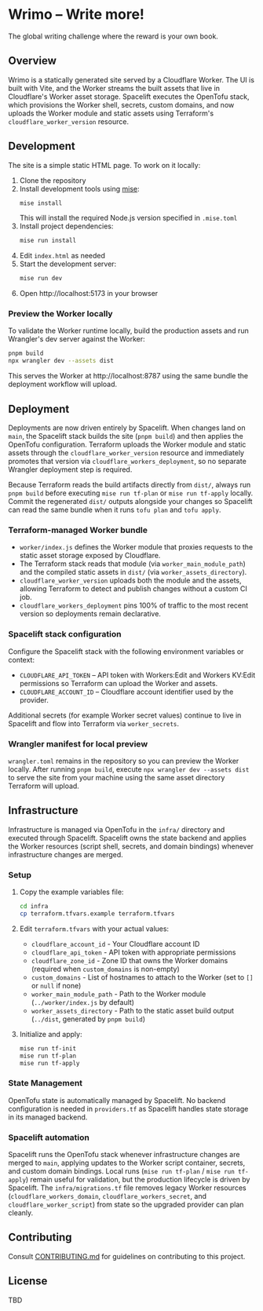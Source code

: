 # Wrimo – Write more!

The global writing challenge where the reward is your own book.

## Overview

Wrimo is a statically generated site served by a Cloudflare Worker. The UI is built with Vite, and the Worker streams the built assets that live in Cloudflare's Worker asset storage. Spacelift executes the OpenTofu stack, which provisions the Worker shell, secrets, custom domains, and now uploads the Worker module and static assets using Terraform's `cloudflare_worker_version` resource.

## Development

The site is a simple static HTML page. To work on it locally:

1. Clone the repository
2. Install development tools using [mise](https://mise.jdx.dev/):
   ```bash
   mise install
   ```
   This will install the required Node.js version specified in `.mise.toml`
3. Install project dependencies:
   ```bash
   mise run install
   ```
4. Edit `index.html` as needed
5. Start the development server:
   ```bash
   mise run dev
   ```
6. Open http://localhost:5173 in your browser

### Preview the Worker locally

To validate the Worker runtime locally, build the production assets and run Wrangler's dev server against the Worker:

```bash
pnpm build
npx wrangler dev --assets dist
```

This serves the Worker at http://localhost:8787 using the same bundle the deployment workflow will upload.

## Deployment

Deployments are now driven entirely by Spacelift. When changes land on `main`, the Spacelift stack builds the site (`pnpm build`) and then applies the OpenTofu configuration. Terraform uploads the Worker module and static assets through the `cloudflare_worker_version` resource and immediately promotes that version via `cloudflare_workers_deployment`, so no separate Wrangler deployment step is required.

Because Terraform reads the build artifacts directly from `dist/`, always run `pnpm build` before executing `mise run tf-plan` or `mise run tf-apply` locally. Commit the regenerated `dist/` outputs alongside your changes so Spacelift can read the same bundle when it runs `tofu plan` and `tofu apply`.

### Terraform-managed Worker bundle

- `worker/index.js` defines the Worker module that proxies requests to the static asset storage exposed by Cloudflare.
- The Terraform stack reads that module (via `worker_main_module_path`) and the compiled static assets in `dist/` (via `worker_assets_directory`).
- `cloudflare_worker_version` uploads both the module and the assets, allowing Terraform to detect and publish changes without a custom CI job.
- `cloudflare_workers_deployment` pins 100% of traffic to the most recent version so deployments remain declarative.

### Spacelift stack configuration

Configure the Spacelift stack with the following environment variables or context:

- `CLOUDFLARE_API_TOKEN` – API token with Workers:Edit and Workers KV:Edit permissions so Terraform can upload the Worker and assets.
- `CLOUDFLARE_ACCOUNT_ID` – Cloudflare account identifier used by the provider.

Additional secrets (for example Worker secret values) continue to live in Spacelift and flow into Terraform via `worker_secrets`.

### Wrangler manifest for local preview

`wrangler.toml` remains in the repository so you can preview the Worker locally. After running `pnpm build`, execute `npx wrangler dev --assets dist` to serve the site from your machine using the same asset directory Terraform will upload.

## Infrastructure

Infrastructure is managed via OpenTofu in the `infra/` directory and executed through Spacelift. Spacelift owns the state backend and applies the Worker resources (script shell, secrets, and domain bindings) whenever infrastructure changes are merged.

### Setup

1. Copy the example variables file:
   ```bash
   cd infra
   cp terraform.tfvars.example terraform.tfvars
   ```

2. Edit `terraform.tfvars` with your actual values:
   - `cloudflare_account_id` - Your Cloudflare account ID
   - `cloudflare_api_token` - API token with appropriate permissions
   - `cloudflare_zone_id` - Zone ID that owns the Worker domains (required when `custom_domains` is non-empty)
   - `custom_domains` - List of hostnames to attach to the Worker (set to `[]` or `null` if none)
   - `worker_main_module_path` - Path to the Worker module (`../worker/index.js` by default)
   - `worker_assets_directory` - Path to the static asset build output (`../dist`, generated by `pnpm build`)

3. Initialize and apply:
   ```bash
   mise run tf-init
   mise run tf-plan
   mise run tf-apply
   ```

### State Management

OpenTofu state is automatically managed by Spacelift. No backend configuration is needed in `providers.tf` as Spacelift handles state storage in its managed backend.

### Spacelift automation

Spacelift runs the OpenTofu stack whenever infrastructure changes are merged to `main`, applying updates to the Worker script container, secrets, and custom domain bindings. Local runs (`mise run tf-plan` / `mise run tf-apply`) remain useful for validation, but the production lifecycle is driven by Spacelift. The `infra/migrations.tf` file removes legacy Worker resources (`cloudflare_workers_domain`, `cloudflare_workers_secret`, and `cloudflare_worker_script`) from state so the upgraded provider can plan cleanly.

## Contributing

Consult [CONTRIBUTING.md](CONTRIBUTING.md) for guidelines on contributing to this project.

## License

TBD

